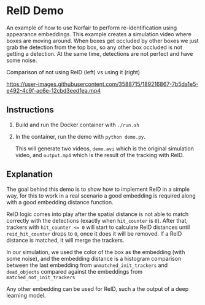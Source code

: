 # ReID Demo

An example of how to use Norfair to perform re-identification using appearance embeddings. This example creates a simulation video where boxes are moving around. When boxes get occluded by other boxes we just grab the detection from the top box, so any other box occluded is not getting a detection. At the same time, detections are not perfect and have some noise.

Comparison of not using ReID (left) vs using it (right)

https://user-images.githubusercontent.com/3588715/189216867-7b5da1e5-e492-4c9f-ac6e-12cbd3eed1ea.mp4

## Instructions

1. Build and run the Docker container with `./run.sh`
2. In the container, run the demo with `python demo.py`.

   This will generate two videos, `demo.avi` which is the original simulation video, and `output.mp4` which is the result of the tracking with ReID.

## Explanation

The goal behind this demo is to show how to implement ReID in a simple way, for this to work in a real scenario a good embedding is required along with a good embedding distance function.

ReID logic comes into play after the spatial distance is not able to match correctly with the detections (exactly when `hit_counter` is `0`). After that, trackers with `hit_counter <= 0` will start to calculate ReID distances until `reid_hit_counter` drops to `0`, once it does it will be removed. If a ReID distance is matched, it will merge the trackers.

In our simulation, we used the color of the box as the embedding (with some noise), and the embedding distance is a histogram comparison between the last embedding from `unmatched_init_trackers` and `dead_objects` compared against the embeddings from `matched_not_init_trackers`

Any other embedding can be used for ReID, such a the output of a deep learning model.
